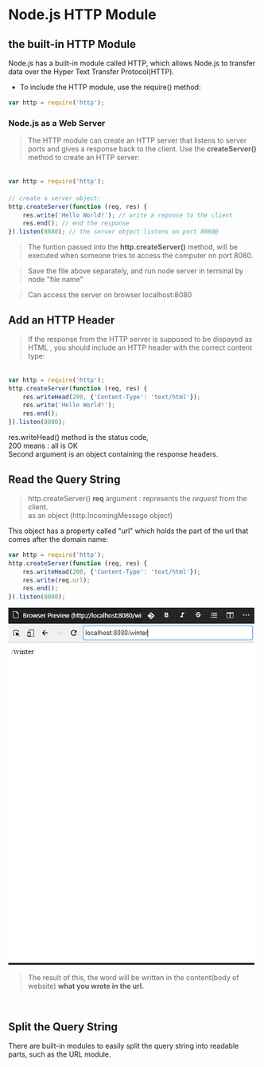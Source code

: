 # Node.js HTTP Module

## the built-in HTTP Module

Node.js has a built-in module called HTTP, which allows Node.js to transfer data over the Hyper Text Transfer Protocol(HTTP).

- To include the HTTP module, use the require() method:

```js
var http = require('http');
```

### Node.js as a Web Server

> The HTTP module can create an HTTP server that listens to server ports and gives a response back to the client.
Use the **createServer()** method to create an HTTP server:

```js

var http = require('http');

// create a server object:
http.createServer(function (req, res) {
    res.write('Hello World!'); // write a reponse to the client
    res.end(); // end the response
}).listen(8080); // the server object listens on port 8080@
```

> The funtion passed into the **http.createServer()** method, will be executed when someone tries to access the computer on port 8080.

> Save the file above separately, and run node server in terminal by node "file name"

> Can access the server on browser localhost:8080

## Add an HTTP Header

> If the response from the HTTP server is supposed to be dispayed as HTML , you should include an HTTP header with the correct content type:


```js

var http = require('http');
http.createServer(function (req, res) {
    res.writeHead(200, {'Content-Type': 'text/html'});
    res.write('Hello World!');
    res.end(); 
}).listen(8080);
```

res.writeHead() method is the status code,<br>
200 means : all is OK <br>
Second argument is an object containing the response headers.

## Read the Query String

> http.createServer() **req** argument : represents the *request* from the client.<br>
as an object (http.IncomingMessage object)<br>


This object has a property called "url" which holds the part of the url that comes after the domain name:

```js
var http = require('http');
http.createServer(function (req, res) {
    res.writeHead(200, {'Content-Type': 'text/html'});
    res.write(req.url);
    res.end();
}).listen(8080);
```

<img src="img/2.png">

> The result of this, the word will be written in the content(body of website) **what you wrote in the url.**


<br>

## Split the Query String

There are built-in modules to easily split the query string into readable parts, such as the URL module.

